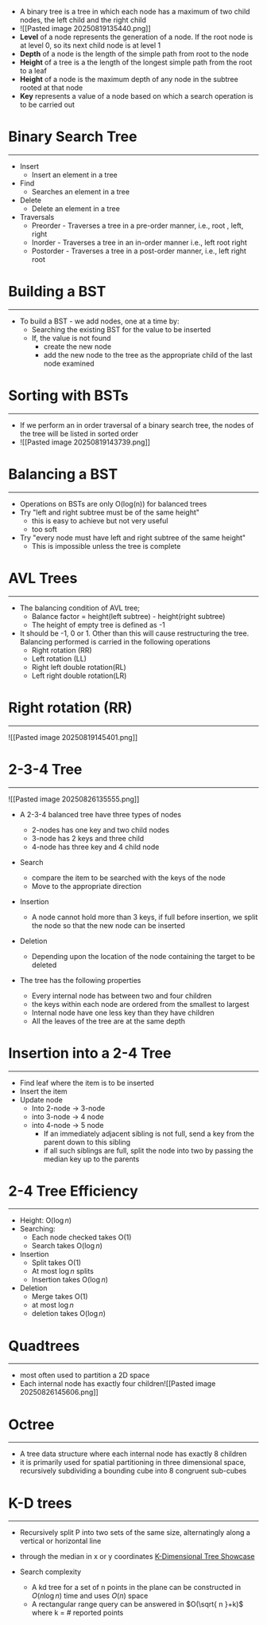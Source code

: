- A binary tree is a tree in which each node has a maximum of two child nodes, the left child and the right child
- ![[Pasted image 20250819135440.png]]
- **Level** of a node represents the generation of a node. If the root node is at level 0, so its next child node is at level 1
- **Depth** of a node is the length of the simple path from root to the node
- **Height** of a tree is a the length of the longest simple path from the root to a leaf
- **Height** of a node is the maximum depth of any node in the subtree rooted at that node
- **Key** represents a value of a node based on which a search operation is to be carried out


# Binary Search Tree
---
- Insert
	- Insert an element in a tree
- Find 
	- Searches an element in a tree
- Delete
	- Delete an element in a tree
- Traversals
	- Preorder - Traverses a tree in a pre-order manner, i.e., root , left, right
	- Inorder - Traverses a tree in an in-order manner i.e., left root right
	- Postorder - Traverses a tree in a post-order manner, i.e., left right root


# Building a BST
---
- To build a BST - we add nodes, one at a time by:
	- Searching the existing BST for the value to be inserted
	- If, the value is not found
		- create the new node
		- add the new node to the tree as the appropriate child of the last node examined


# Sorting with BSTs
---
- If we perform an in order traversal of a binary search tree, the nodes of the tree will be listed in sorted order
- ![[Pasted image 20250819143739.png]]


# Balancing a BST
---
- Operations on BSTs are only O(log(n)) for balanced trees
- Try "left and right subtree must be of the same height"
	- this is easy to achieve but not very useful
	- too soft
- Try "every node must have left and right subtree of the same height"
	- This is impossible unless the tree is complete


# AVL Trees
---
- The balancing condition of AVL tree;
	- Balance factor = height(left subtree) - height(right subtree)
	- The height of empty tree is defined as -1
- It should be -1, 0 or 1. Other than this will cause restructuring the tree. Balancing performed is carried in the following operations
	- Right rotation (RR)
	- Left rotation (LL)
	- Right left double rotation(RL)
	- Left right double rotation(LR)


# Right rotation (RR)
---
![[Pasted image 20250819145401.png]]


# 2-3-4 Tree
---
![[Pasted image 20250826135555.png]]
- A 2-3-4 balanced tree have three types of nodes
	- 2-nodes has one key and two child nodes
	- 3-node has 2 keys and three child
	- 4-node has three key and 4 child node

- Search 
	- compare the item to be searched with the keys of the node
	- Move to the appropriate direction
- Insertion
	- A node cannot hold more than 3 keys, if full before insertion, we split the node so that the new node can be inserted
- Deletion
	- Depending upon the location of the node containing the target to be deleted

- The tree has the following properties
	- Every internal node has between two and four children
	- the keys within each node are ordered from the smallest to largest
	- Internal node have one less key than they have children
	- All the leaves of the tree are at the same depth



# Insertion into a 2-4 Tree
---
- Find leaf where the item is to be inserted
- Insert the item
- Update node
	- Into 2-node -> 3-node
	- into 3-node -> 4 node
	- into 4-node -> 5 node
		- If an immediately adjacent sibling is not full, send a key from the parent down to this sibling
		- if all such siblings are full, split the node into two by passing the median key up to the parents


# 2-4 Tree Efficiency
---
- Height: O($\log n$)
- Searching:
	- Each node checked takes O(1)
	- Search takes O($\log n$)
- Insertion
	- Split takes O(1)
	- At most $\log n$ splits
	- Insertion takes O($\log n$)
- Deletion
	- Merge takes O(1)
	- at most $\log n$
	- deletion takes O$(\log n)$


# Quadtrees
---
- most often used to partition a 2D space
- Each internal node has exactly four children![[Pasted image 20250826145606.png]]


# Octree
---
- A tree data  structure where each internal node has exactly 8 children
- it is primarily used for spatial partitioning in three dimensional space, recursively subdividing a bounding cube into 8 congruent sub-cubes

# K-D trees
---
- Recursively split P into two sets of the same size, alternatingly along a vertical or horizontal line
- through the median in x or y coordinates
[K-Dimensional Tree Showcase](https://medium.com/@katyayanivemula90/what-is-a-k-dimensional-tree-8265cc737d77)

- Search complexity
	- A kd tree for a set of n points in the plane can be constructed in $O(n\log n)$ time and uses $O(n)$ space
	- A rectangular range query can be answered in $O(\sqrt{ n }+k)$ where k = # reported points



